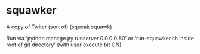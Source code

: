 squawker
========

A copy of Twiter (sort of) (squeak squawk)

Run via 'python manage.py runserver 0.0.0.0:80' or 'run-squawker.sh inside root of git directory' (with user execute bit ON)
